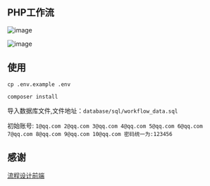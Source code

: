 ## PHP工作流

![image](https://github.com/Clago/workflow/raw/master/screenshots/1.jpg)

![image](https://github.com/Clago/workflow/raw/master/screenshots/2.jpg)

## 使用
`cp .env.example .env`

`composer install`

导入数据库文件,文件地址：`database/sql/workflow_data.sql`

初始账号:
`1@qq.com 2@qq.com 3@qq.com 4@qq.com 5@qq.com 6@qq.com 7@qq.com 8@qq.com 9@qq.com 10@qq.com 密码统一为:123456`

## 感谢
[流程设计前端](https://github.com/payonesmile/flowdesign)